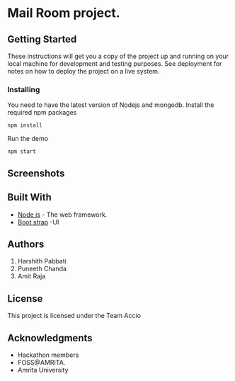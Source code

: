 # Mail Room project.


## Getting Started

These instructions will get you a copy of the project up and running on your local machine for development and testing purposes. See deployment for notes on how to deploy the project on a live system.

### Installing
You need to have the latest version of Nodejs and mongodb.
Install the required npm packages

```
npm install
```

Run the demo

```
npm start
```

## Screenshots



## Built With

* [Node js](https://nodejs.org/en/) - The web framework.
* [Boot strap](https://getbootstrap.com/) -UI

## Authors

1. Harshith Pabbati <br />
2. Puneeth Chanda <br />
3. Amit Raja <br />

## License

This project is licensed under the Team Accio

## Acknowledgments

* Hackathon members
* FOSS@AMRITA.
* Amrita University
